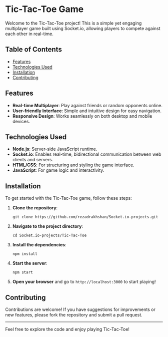 <!DOCTYPE html>
<html lang="en">
<head>
    <meta charset="UTF-8">
    <meta name="viewport" content="width=device-width, initial-scale=1.0">
    <title>Tic-Tac-Toe Game</title>
</head>
<body>
    <h1>Tic-Tac-Toe Game</h1>
    <p>Welcome to the Tic-Tac-Toe project! This is a simple yet engaging multiplayer game built using Socket.io, allowing players to compete against each other in real-time.</p>

<h2>Table of Contents</h2>
    <ul>
        <li><a href="#features">Features</a></li>
        <li><a href="#technologies-used">Technologies Used</a></li>
        <li><a href="#installation">Installation</a></li>
        <li><a href="#contributing">Contributing</a></li>
    </ul>

<h2 id="features">Features</h2>
    <ul>
        <li><strong>Real-time Multiplayer</strong>: Play against friends or random opponents online.</li>
        <li><strong>User-friendly Interface</strong>: Simple and intuitive design for easy navigation.</li>
        <li><strong>Responsive Design</strong>: Works seamlessly on both desktop and mobile devices.</li>
    </ul>

<h2 id="technologies-used">Technologies Used</h2>
    <ul>
        <li><strong>Node.js</strong>: Server-side JavaScript runtime.</li>
        <li><strong>Socket.io</strong>: Enables real-time, bidirectional communication between web clients and servers.</li>
        <li><strong>HTML/CSS</strong>: For structuring and styling the game interface.</li>
        <li><strong>JavaScript</strong>: For game logic and interactivity.</li>
    </ul>

<h2 id="installation">Installation</h2>
    <p>To get started with the Tic-Tac-Toe game, follow these steps:</p>
    <ol>
        <li><strong>Clone the repository</strong>:
            <pre><code>git clone https://github.com/rezadrakhshan/Socket.io-projects.git</code></pre>
        </li>
        <li><strong>Navigate to the project directory</strong>:
            <pre><code>cd Socket.io-projects/Tic-Tac-Toe</code></pre>
        </li>
        <li><strong>Install the dependencies</strong>:
            <pre><code>npm install</code></pre>
        </li>
        <li><strong>Start the server</strong>:
            <pre><code>npm start</code></pre>
        </li>
        <li><strong>Open your browser</strong> and go to <code>http://localhost:3000</code> to start playing!</li>
    </ol>


<h2 id="contributing">Contributing</h2>
    <p>Contributions are welcome! If you have suggestions for improvements or new features, please fork the repository and submit a pull request.</p>


<hr>
    <p>Feel free to explore the code and enjoy playing Tic-Tac-Toe!</p>
</body>
</html>
